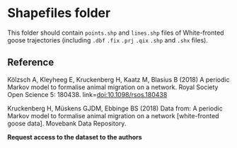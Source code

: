# Shapefiles folder

This folder should contain `points.shp` and `lines.shp` files of White-fronted goose trajectories (including `.dbf` `.fix` `.prj` `.qix` `.shp` and `.shx` files).

## Reference 
Kölzsch A, Kleyheeg E, Kruckenberg H, Kaatz M, Blasius B (2018) A periodic Markov model to formalise animal migration on a network. Royal Society Open Science 5: 180438. link=[doi:10.1098/rsos.180438](https://www.datarepository.movebank.org/handle/10255/move.750)

Kruckenberg H, Müskens GJDM, Ebbinge BS (2018) Data from: A periodic Markov model to formalise animal migration on a network [white-fronted goose data]. Movebank Data Repository.

**Request access to the dataset to the authors**
